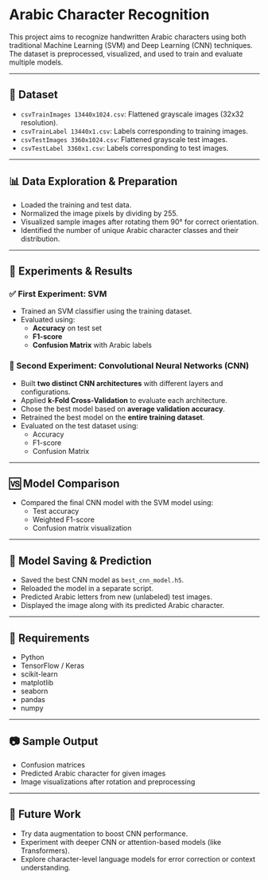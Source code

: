 # Arabic Character Recognition

This project aims to recognize handwritten Arabic characters using both traditional Machine Learning (SVM) and Deep Learning (CNN) techniques. The dataset is preprocessed, visualized, and used to train and evaluate multiple models.

---

## 📁 Dataset

- `csvTrainImages 13440x1024.csv`: Flattened grayscale images (32x32 resolution).
- `csvTrainLabel 13440x1.csv`: Labels corresponding to training images.
- `csvTestImages 3360x1024.csv`: Flattened grayscale test images.
- `csvTestLabel 3360x1.csv`: Labels corresponding to test images.

---

## 📊 Data Exploration & Preparation

- Loaded the training and test data.
- Normalized the image pixels by dividing by 255.
- Visualized sample images after rotating them 90° for correct orientation.
- Identified the number of unique Arabic character classes and their distribution.

---

## 🧪 Experiments & Results

### ✅ First Experiment: SVM

- Trained an SVM classifier using the training dataset.
- Evaluated using:
  - **Accuracy** on test set
  - **F1-score**
  - **Confusion Matrix** with Arabic labels

### 🧠 Second Experiment: Convolutional Neural Networks (CNN)

- Built **two distinct CNN architectures** with different layers and configurations.
- Applied **k-Fold Cross-Validation** to evaluate each architecture.
- Chose the best model based on **average validation accuracy**.
- Retrained the best model on the **entire training dataset**.
- Evaluated on the test dataset using:
  - Accuracy
  - F1-score
  - Confusion Matrix

---

## 🆚 Model Comparison

- Compared the final CNN model with the SVM model using:
  - Test accuracy
  - Weighted F1-score
  - Confusion matrix visualization

---

## 💾 Model Saving & Prediction

- Saved the best CNN model as `best_cnn_model.h5`.
- Reloaded the model in a separate script.
- Predicted Arabic letters from new (unlabeled) test images.
- Displayed the image along with its predicted Arabic character.

---

## 📌 Requirements

- Python
- TensorFlow / Keras
- scikit-learn
- matplotlib
- seaborn
- pandas
- numpy

---

## 📷 Sample Output

- Confusion matrices
- Predicted Arabic character for given images
- Image visualizations after rotation and preprocessing

---

## 🚀 Future Work

- Try data augmentation to boost CNN performance.
- Experiment with deeper CNN or attention-based models (like Transformers).
- Explore character-level language models for error correction or context understanding.



